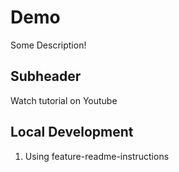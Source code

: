 # Demo

Some Description!

## Subheader

Watch tutorial on Youtube

## Local Development

1. Using feature-readme-instructions

